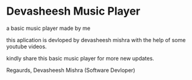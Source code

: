 # Devasheesh Music Player
 a basic music player made by me

this aplication is devloped by devasheesh mishra with the help of some youtube videos.

kindly share this basic music player for more new updates.

Regaurds,
Devasheesh Mishra (Software Devloper)